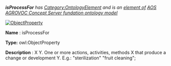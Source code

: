 ___isProcessFor__ 
 has
 [Category:OntologyElement](../../Category/OntologyElement "Category:OntologyElement") 
 and is an
 [element of](../../Property/ElementOf "Property:ElementOf") 
[AOS AGROVOC Concept Server fundation ontology model](../../Submissions/AOS_AGROVOC_Concept_Server_fundation_ontology_model "Submissions:AOS AGROVOC Concept Server fundation ontology model")_




  





[![ObjectProperty](../../images/thumb/c/c3/ObjectProperty.gif/45px-ObjectProperty.gif)](../../Image/ObjectProperty.gif "ObjectProperty")


__Name__ 
 : isProcessFor
 



__Type:__ 
 owl:ObjectProperty
 



__Description__ 
 : X <is process for> Y. One or more actions, activities, methods X that produce a change or development Y. E.g.: "sterilization" <is process for> "fruit cleaning";